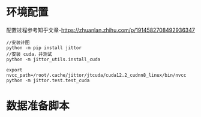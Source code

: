 # 环境配置
配置过程参考知乎文章-https://zhuanlan.zhihu.com/p/1914582708492936347

    //安装计图
    python -m pip install jittor
    //安装 cuda，并测试
    python -m jittor_utils.install_cuda
    
    export nvcc_path=/root/.cache/jittor/jtcuda/cuda12.2_cudnn8_linux/bin/nvcc
    python -m jittor.test.test_cuda

# 数据准备脚本
